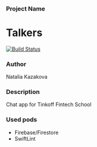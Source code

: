 ### Project Name
# Talkers

[![Build Status](https://travis-ci.org/kazakovaNetIOS/Talkers.svg?branch=CI)](https://travis-ci.org/kazakovaNetIOS/Talkers)

### Author
Natalia Kazakova

### Description
Chat app for Tinkoff Fintech School

### Used pods

- Firebase/Firestore
- SwiftLint